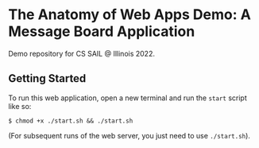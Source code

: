 # The Anatomy of Web Apps Demo: A Message Board Application

Demo repository for CS SAIL @ Illinois 2022.

## Getting Started

To run this web application, open a new terminal and run the `start` script like so:

```shell
$ chmod +x ./start.sh && ./start.sh
```

(For subsequent runs of the web server, you just need to use `./start.sh`).